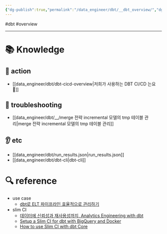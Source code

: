 ```yaml
---
{"dg-publish":true,"permalink":"/data_engineer/dbt/__dbt_overview/","dgPassFrontmatter":true}
---
```


#dbt #overview 

---

# 📚 Knowledge

## 👟 action
- [[data_engineer/dbt/dbt-cicd-overview\|저희가 사용하는 DBT CI/CD 는요 🥲]]

## 🚨 troubleshooting
- [[data_engineer/dbt/__/merge 전략 incremental 모델의 tmp 테이블 관리\|merge 전략 incremental 모델의 tmp 테이블 관리]]

## 👂 etc
- [[data_engineer/dbt/run_results.json\|run_results.json]]
- [[data_engineer/dbt/dbt-cli\|dbt-cli]]

# 🔍 reference
- use case
	- [dbt로 ELT 파이프라인 효율적으로 관리하기](https://www.humphreyahn.dev/blog/efficient-elt-pipelines-with-dbt)
- slim CI
	- [데이터에 신뢰성과 재사용성까지, Analytics Engineering with dbt](https://tech.socarcorp.kr/data/2022/07/25/analytics-engineering-with-dbt.html)
	- [Setup a Slim CI for dbt with BigQuery and Docker](https://medium.com/teads-engineering/setup-a-slim-ci-for-dbt-with-bigquery-and-docker-ce8e0a1a38f)
	- [How to use Slim CI with dbt Core](https://www.vantage-ai.com/blog/how-to-use-slim-ci-with-dbt-core)